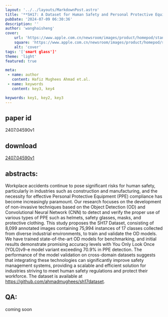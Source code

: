 ```yaml
---
layout: '../../layouts/MarkdownPost.astro'
title: '**SH17: A Dataset for Human Safety and Personal Protective Equipment Detection in Manufacturing Industry**'
pubDate: '2024-07-09 06:30:36'
description: ''
author: 'wanghaisheng'
cover:
    url: 'https://www.apple.com.cn/newsroom/images/product/homepod/standard/Apple-HomePod-hero-230118_big.jpg.large_2x.jpg'
    square: 'https://www.apple.com.cn/newsroom/images/product/homepod/standard/Apple-HomePod-hero-230118_big.jpg.large_2x.jpg'
    alt: 'cover'
tags: '['smart glass']' 
theme: 'light'
featured: true

meta:
 - name: author
   content: Hafiz Mughees Ahmad et.al.
 - name: keywords
   content: key3, key4

keywords: key1, key2, key3
---
```


## paper id
2407.04590v1
## download
[2407.04590v1](http://arxiv.org/abs/2407.04590v1)
## abstracts:
Workplace accidents continue to pose significant risks for human safety, particularly in industries such as construction and manufacturing, and the necessity for effective Personal Protective Equipment (PPE) compliance has become increasingly paramount. Our research focuses on the development of non-invasive techniques based on the Object Detection (OD) and Convolutional Neural Network (CNN) to detect and verify the proper use of various types of PPE such as helmets, safety glasses, masks, and protective clothing. This study proposes the SH17 Dataset, consisting of 8,099 annotated images containing 75,994 instances of 17 classes collected from diverse industrial environments, to train and validate the OD models. We have trained state-of-the-art OD models for benchmarking, and initial results demonstrate promising accuracy levels with You Only Look Once (YOLO)v9-e model variant exceeding 70.9% in PPE detection. The performance of the model validation on cross-domain datasets suggests that integrating these technologies can significantly improve safety management systems, providing a scalable and efficient solution for industries striving to meet human safety regulations and protect their workforce. The dataset is available at https://github.com/ahmadmughees/sh17dataset.
## QA:
coming soon
